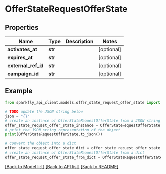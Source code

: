 # OfferStateRequestOfferState


## Properties

Name | Type | Description | Notes
------------ | ------------- | ------------- | -------------
**activates_at** | **str** |  | [optional] 
**expires_at** | **str** |  | [optional] 
**external_ref_id** | **str** |  | [optional] 
**campaign_id** | **str** |  | [optional] 

## Example

```python
from sparkfly_api_client.models.offer_state_request_offer_state import OfferStateRequestOfferState

# TODO update the JSON string below
json = "{}"
# create an instance of OfferStateRequestOfferState from a JSON string
offer_state_request_offer_state_instance = OfferStateRequestOfferState.from_json(json)
# print the JSON string representation of the object
print(OfferStateRequestOfferState.to_json())

# convert the object into a dict
offer_state_request_offer_state_dict = offer_state_request_offer_state_instance.to_dict()
# create an instance of OfferStateRequestOfferState from a dict
offer_state_request_offer_state_from_dict = OfferStateRequestOfferState.from_dict(offer_state_request_offer_state_dict)
```
[[Back to Model list]](../README.md#documentation-for-models) [[Back to API list]](../README.md#documentation-for-api-endpoints) [[Back to README]](../README.md)


